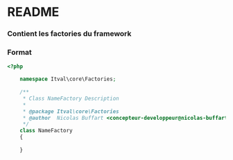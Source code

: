 # README #

### Contient les factories du framework ###

### Format ###

```PHP
<?php

    namespace Itval\core\Factories;
    
    /**
     * Class NameFactory Description
     *
     * @package Itval\core\Factories
     * @author  Nicolas Buffart <concepteur-developpeur@nicolas-buffart.fr>
     */
    class NameFactory
    {
        
    }
```